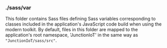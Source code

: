 ### ./sass/var

This folder contains Sass files defining Sass variables corresponding to classes
included in the application's JavaScript code build when using the modern toolkit.
By default, files in this folder are mapped to the application's root namespace,
'JunctionIoT' in the same way as `"JunctionIoT/sass/src"`.